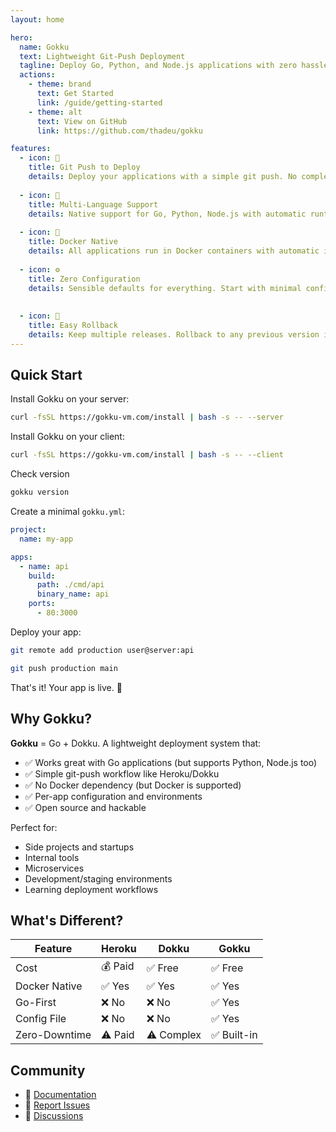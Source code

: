 ```yaml
---
layout: home

hero:
  name: Gokku
  text: Lightweight Git-Push Deployment
  tagline: Deploy Go, Python, and Node.js applications with zero hassle. Like Dokku, but focused on simplicity.
  actions:
    - theme: brand
      text: Get Started
      link: /guide/getting-started
    - theme: alt
      text: View on GitHub
      link: https://github.com/thadeu/gokku

features:
  - icon: 🚀
    title: Git Push to Deploy
    details: Deploy your applications with a simple git push. No complex CI/CD pipelines required.
  
  - icon: 🔧
    title: Multi-Language Support
    details: Native support for Go, Python, Node.js with automatic runtime detection.
  
  - icon: 🐳
    title: Docker Native
    details: All applications run in Docker containers with automatic image management and zero-downtime deployments.
  
  - icon: ⚙️
    title: Zero Configuration
    details: Sensible defaults for everything. Start with minimal config and customize as needed.
  
  
  - icon: 🔄
    title: Easy Rollback
    details: Keep multiple releases. Rollback to any previous version instantly.
---
```


## Quick Start

Install Gokku on your server:

```bash
curl -fsSL https://gokku-vm.com/install | bash -s -- --server
```

Install Gokku on your client:

```bash
curl -fsSL https://gokku-vm.com/install | bash -s -- --client
```

Check version

```bash
gokku version
```

Create a minimal `gokku.yml`:

```yaml
project:
  name: my-app

apps:
  - name: api
    build:
      path: ./cmd/api
      binary_name: api
    ports:
      - 80:3000
```

Deploy your app:

```bash
git remote add production user@server:api 

git push production main
```

That's it! Your app is live. 🎉

## Why Gokku?

**Gokku** = Go + Dokku. A lightweight deployment system that:

- ✅ Works great with Go applications (but supports Python, Node.js too)
- ✅ Simple git-push workflow like Heroku/Dokku
- ✅ No Docker dependency (but Docker is supported)
- ✅ Per-app configuration and environments
- ✅ Open source and hackable

Perfect for:
- Side projects and startups
- Internal tools
- Microservices
- Development/staging environments
- Learning deployment workflows

## What's Different?

| Feature | Heroku | Dokku | Gokku |
|---------|--------|-------|-------|
| Cost | 💰 Paid | ✅ Free | ✅ Free |
| Docker Native | ✅ Yes | ✅ Yes | ✅ Yes |
| Go-First | ❌ No | ❌ No | ✅ Yes |
| Config File | ❌ No | ❌ No | ✅ Yes |
| Zero-Downtime | ⚠️ Paid | ⚠️ Complex | ✅ Built-in |

## Community

- 📖 [Documentation](/)
- 🐛 [Report Issues](https://github.com/thadeu/gokku/issues)
- 💬 [Discussions](https://github.com/thadeu/gokku/discussions)

